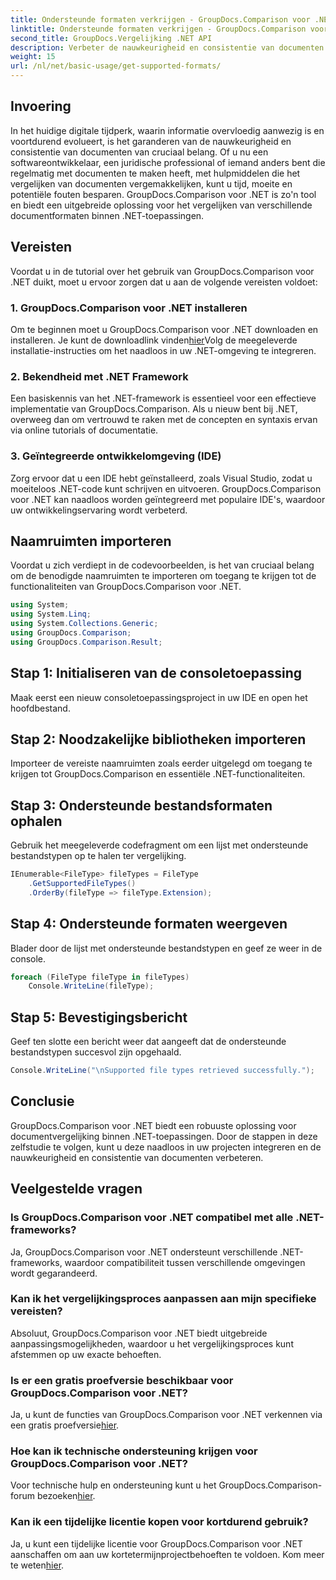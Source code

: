 ```yaml
---
title: Ondersteunde formaten verkrijgen - GroupDocs.Comparison voor .NET
linktitle: Ondersteunde formaten verkrijgen - GroupDocs.Comparison voor .NET
second_title: GroupDocs.Vergelijking .NET API
description: Verbeter de nauwkeurigheid en consistentie van documenten met GroupDocs.Comparison voor .NET. Integreer deze krachtige tool naadloos in uw .NET-applicaties.
weight: 15
url: /nl/net/basic-usage/get-supported-formats/
---
```

## Invoering
In het huidige digitale tijdperk, waarin informatie overvloedig aanwezig is en voortdurend evolueert, is het garanderen van de nauwkeurigheid en consistentie van documenten van cruciaal belang. Of u nu een softwareontwikkelaar, een juridische professional of iemand anders bent die regelmatig met documenten te maken heeft, met hulpmiddelen die het vergelijken van documenten vergemakkelijken, kunt u tijd, moeite en potentiële fouten besparen. GroupDocs.Comparison voor .NET is zo'n tool en biedt een uitgebreide oplossing voor het vergelijken van verschillende documentformaten binnen .NET-toepassingen.
## Vereisten
Voordat u in de tutorial over het gebruik van GroupDocs.Comparison voor .NET duikt, moet u ervoor zorgen dat u aan de volgende vereisten voldoet:
### 1. GroupDocs.Comparison voor .NET installeren
 Om te beginnen moet u GroupDocs.Comparison voor .NET downloaden en installeren. Je kunt de downloadlink vinden[hier](https://releases.groupdocs.com/comparison/net/)Volg de meegeleverde installatie-instructies om het naadloos in uw .NET-omgeving te integreren.
### 2. Bekendheid met .NET Framework
Een basiskennis van het .NET-framework is essentieel voor een effectieve implementatie van GroupDocs.Comparison. Als u nieuw bent bij .NET, overweeg dan om vertrouwd te raken met de concepten en syntaxis ervan via online tutorials of documentatie.
### 3. Geïntegreerde ontwikkelomgeving (IDE)
Zorg ervoor dat u een IDE hebt geïnstalleerd, zoals Visual Studio, zodat u moeiteloos .NET-code kunt schrijven en uitvoeren. GroupDocs.Comparison voor .NET kan naadloos worden geïntegreerd met populaire IDE's, waardoor uw ontwikkelingservaring wordt verbeterd.

## Naamruimten importeren
Voordat u zich verdiept in de codevoorbeelden, is het van cruciaal belang om de benodigde naamruimten te importeren om toegang te krijgen tot de functionaliteiten van GroupDocs.Comparison voor .NET.
```csharp
using System;
using System.Linq;
using System.Collections.Generic;
using GroupDocs.Comparison;
using GroupDocs.Comparison.Result;
```

## Stap 1: Initialiseren van de consoletoepassing
Maak eerst een nieuw consoletoepassingsproject in uw IDE en open het hoofdbestand.
## Stap 2: Noodzakelijke bibliotheken importeren
Importeer de vereiste naamruimten zoals eerder uitgelegd om toegang te krijgen tot GroupDocs.Comparison en essentiële .NET-functionaliteiten.
## Stap 3: Ondersteunde bestandsformaten ophalen
Gebruik het meegeleverde codefragment om een lijst met ondersteunde bestandstypen op te halen ter vergelijking.
```csharp
IEnumerable<FileType> fileTypes = FileType
    .GetSupportedFileTypes()
    .OrderBy(fileType => fileType.Extension);
```
## Stap 4: Ondersteunde formaten weergeven
Blader door de lijst met ondersteunde bestandstypen en geef ze weer in de console.
```csharp
foreach (FileType fileType in fileTypes)
    Console.WriteLine(fileType);
```
## Stap 5: Bevestigingsbericht
Geef ten slotte een bericht weer dat aangeeft dat de ondersteunde bestandstypen succesvol zijn opgehaald.
```csharp
Console.WriteLine("\nSupported file types retrieved successfully.");
```

## Conclusie
GroupDocs.Comparison voor .NET biedt een robuuste oplossing voor documentvergelijking binnen .NET-toepassingen. Door de stappen in deze zelfstudie te volgen, kunt u deze naadloos in uw projecten integreren en de nauwkeurigheid en consistentie van documenten verbeteren.
## Veelgestelde vragen
### Is GroupDocs.Comparison voor .NET compatibel met alle .NET-frameworks?
Ja, GroupDocs.Comparison voor .NET ondersteunt verschillende .NET-frameworks, waardoor compatibiliteit tussen verschillende omgevingen wordt gegarandeerd.
### Kan ik het vergelijkingsproces aanpassen aan mijn specifieke vereisten?
Absoluut, GroupDocs.Comparison voor .NET biedt uitgebreide aanpassingsmogelijkheden, waardoor u het vergelijkingsproces kunt afstemmen op uw exacte behoeften.
### Is er een gratis proefversie beschikbaar voor GroupDocs.Comparison voor .NET?
 Ja, u kunt de functies van GroupDocs.Comparison voor .NET verkennen via een gratis proefversie[hier](https://releases.groupdocs.com/).
### Hoe kan ik technische ondersteuning krijgen voor GroupDocs.Comparison voor .NET?
 Voor technische hulp en ondersteuning kunt u het GroupDocs.Comparison-forum bezoeken[hier](https://forum.groupdocs.com/c/comparison/12).
### Kan ik een tijdelijke licentie kopen voor kortdurend gebruik?
 Ja, u kunt een tijdelijke licentie voor GroupDocs.Comparison voor .NET aanschaffen om aan uw kortetermijnprojectbehoeften te voldoen. Kom meer te weten[hier](https://purchase.groupdocs.com/temporary-license/).